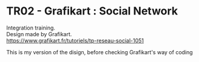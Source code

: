 # TR02 - Grafikart : Social Network

Integration training.  
Design made by Grafikart.  
https://www.grafikart.fr/tutoriels/tp-reseau-social-1051


This is my version of the disign, before checking Grafikart's way of coding
